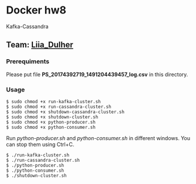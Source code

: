 # Docker hw8
Kafka-Cassandra

## Team: [Liia_Dulher](https://github.com/LiiaDulher)

### Prerequiments
Please put file <b>PS_20174392719_1491204439457_log.csv</b> in this directory.<br>

### Usage
````
$ sudo chmod +x run-kafka-cluster.sh
$ sudo chmod +x run-cassandra-cluster.sh
$ sudo chmod +x shutdown-cassandra-cluster.sh
$ sudo chmod +x shutdown-cluster.sh
$ sudo chmod +x python-producer.sh
$ sudo chmod +x python-consumer.sh
````
Run <i>python-producer.sh</i> and <i>python-consumer.sh</i> in different windows. You can stop them using Ctrl+C.
````
$ ./run-kafka-cluster.sh
$ ./run-cassandra-cluster.sh
$ ./python-producer.sh
$ ./python-consumer.sh
$ ./shutdown-cluster.sh
````

